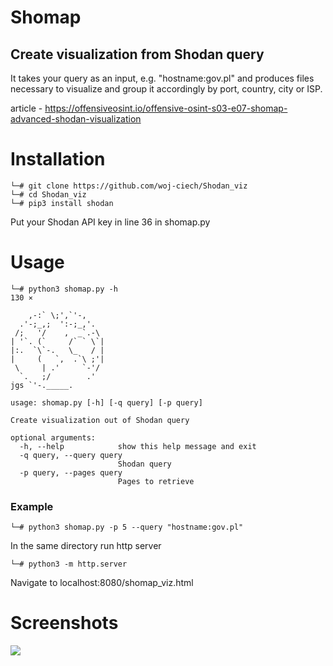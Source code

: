 # Shomap
## Create visualization from Shodan query
It takes your query as an input, e.g. "hostname:gov.pl" and produces files necessary to visualize and group it accordingly by port, country, city or ISP.

article - https://offensiveosint.io/offensive-osint-s03-e07-shomap-advanced-shodan-visualization

# Installation
```
└─# git clone https://github.com/woj-ciech/Shodan_viz
└─# cd Shodan_viz
└─# pip3 install shodan
```
Put your Shodan API key in line 36 in shomap.py

# Usage
```
└─# python3 shomap.py -h                                                                                                                                            130 ⨯

    ,-:` \;',`'-, 
  .'-;_,;  ':-;_,'.
 /;   '/    ,  _`.-\ 
| '`. (`     /` ` \`|
|:.  `\`-.   \_   / |
|     (   `,  .`\ ;'|
 \     | .'     `-'/
  `.   ;/        .'
jgs `'-._____.

usage: shomap.py [-h] [-q query] [-p query]

Create visualization out of Shodan query

optional arguments:
  -h, --help            show this help message and exit
  -q query, --query query
                        Shodan query
  -p query, --pages query
                        Pages to retrieve
```

### Example
```
└─# python3 shomap.py -p 5 --query "hostname:gov.pl"
```

In the same directory run http server
```
└─# python3 -m http.server
```

Navigate to localhost:8080/shomap_viz.html

# Screenshots
![](https://raw.githubusercontent.com/woj-ciech/Shomap/main/Animation.gif)
